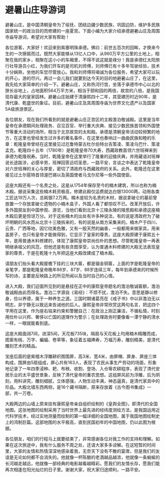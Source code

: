 # 避暑山庄导游词  
避暑山庄，是中国清朝皇帝为了绥抚、团结边疆少数民族，巩固边防，维护多民族国家统一的政治目的而修建的一座夏宫。下面小编为大家介绍承德避暑山庄及周围寺庙导游词，希望对大家有帮助！  

各位游客，大家好！欢迎来到紫塞明珠承德。佛曰：前世五百次的回眸，才换来今生的一次擦肩而过。既然大家能够从13亿人口中，从960万平方公里的土地上，相聚在我的家乡，相聚在这小小的车厢里，不得不说这就是缘分！我是承德红太阳旅行社导游员小红，为我们开车的是司机刘师傅，刘师傅已有十多年驾驶经验，技术十分娴熟，坐他的车您尽管放心。我和刘师傅将竭诚为各位服务，希望大家可以玩的开心，游的尽兴。再过一会儿我们就要到达今天的目的地避暑山庄了，在这里，我先给大家简单的介绍一下。避暑山庄，又称热河行宫，坐落于承德市中心以北的狭长谷地上，占地面积564万平方米，相当于颐和园的两倍，故宫的八倍，是我国现存最大的皇家园林。避暑山庄始建于清康熙四十二年，其营建历时近90年，是清代康、乾盛世的象征。目前，避暑山庄及其周围寺庙为世界文化遗产以及国家5A级旅游景区。  

各位朋友，现在我们所看到的就是避暑山庄正宫区的主殿澹泊敬诚殿。这里是当年皇帝在承德期间处理政务、召见百官、举行重大庆典、接见少数民族首领和外国使节等重大活动的场所，相当于北京故宫的太和殿。承德是清朝皇帝活动较频繁的地方，在这里也曾经发生过许多的著名事件，在这里也奏响过一曲曲民族和睦的乐章：乾隆皇帝曾经在这里接见过厄鲁特蒙古杜尔伯特台吉策凌、策凌乌巴什、策凌孟克。乾隆四十五年（1780年）是乾隆皇帝70大寿，西藏政教首领六世班禅来到承德为乾隆祝寿。当时，乾隆皇帝在这里举行了隆重的迎接庆典，并用藏语对班禅说长途跋涉，必感辛劳，班禅回答远叨圣恩，一路平安，言谈之中表达了乾隆皇帝对六世班禅的关心与厚爱，密切了清政府与西藏政府的关系。此外，乾隆还在这里接见过土尔扈特首领渥巴锡以及英国使者马戈尔尼等一些外国使臣。  

这座大殿还有一个名贵之处，这是从1754年保存至今的楠木建筑，所以也称为楠木殿。据说采集这些楠木耗资极高，修建此殿仅运费就达白银13000两，动用各类工匠达19万人次，总耗银7.2万两。楠木是较为名贵的木材，据说拿破仑的墓前曾放置一个存放拿破仑遗物的小楠木盒子，外国人看了都惊叹不已。改革开放后，许多外国朋友到中国参观、游览，当他们看到北京十三陵永陵的陵思殿和承德这座楠木殿后更是惊讶万分。对于这些楠木的出处有许多种说法，有的说是清政府为了破坏明朝的风水而从北京十三陵拆来的，有的说是从南方采集来的。楠木产于四川、云贵、广西等地，因它纹美色雅，又有一股天然的幽香，一般都用来做家具，用来盖房子，也只有皇帝才能做得到，它显示了皇家的尊贵。这座大殿原建于康熙五十年，是用普通木料修建的，体现了康熙皇帝崇尚俭朴的思想。尽管乾隆皇帝一再表明继承祖父的风范，但他还是有些贪图享受，认为普通木料修建的大殿无法表现皇家的尊贵，于是在乾隆十九年把这座大殿改建成了楠木殿。  

请朋友们抬头看大殿屋檐下挂的三块大匾，都是镏金铜匾，上面的字是乾隆皇帝的亲笔字，那是乾隆皇帝晚年86岁、87岁、88岁连续三年，每年到承德来的时候所写的诗，主要是反映路上的所见所闻以及当时自己的心情。  

进入大殿，我们迎面所见到的是悬挂在正中的康熙皇帝题名的澹泊敬诚匾额，澹泊敬诚殿由此而得名。澹泊二字源自《易经》：不烦不扰，澹泊不失。意思是静以修身，俭以养德，属于一种养生之道。三国时期诸葛亮在《戒子书》中以非澹泊无以明志，非宁静无以致远来告诫他的后人。康熙皇帝非常欣赏这两句名言，把这四个字用在这里，作为座右铭来约束和警醒自己：在政治上刚正廉洁，不循私情，时刻用俭朴以兴邦、奢侈以亡国的道理作为警示；在处理政务时要像看一潭宁静的清水一样，一眼就能看到底。  

这座大殿面阔7间，进深5间，天花板735块，隔扇与天花板上均用楠木精雕而成，图案有桃、万字、蝙蝠、卷草等，象征着五福捧寿，万福万寿，雕刻精美，是清代雕刻艺术的精品。  

宝座后面的是紫檀木浮雕耕织图围屏，高3米、宽4米，由屏帽、屏身、屏座三体构成，围屏由5扇组成，屏心共有163人，表现了农民从事生产劳动的场面，形象地记录了一年四季浸种、耙、布秧、收割、登场、入仓等农耕程序，表现了清代安居乐业的太平盛世景象，反映了清代皇帝的重农思想。这组屏风前为浮雕，后为阴刻，用料讲究，雕刻细腻，立体感强，人物生动丰满，神态逼真，是清代家具中的珍品。大殿北墙东西两侧，是16个藏书隔断，原来存放着《古今图书集成》一部，共一万卷。  

大殿两边的山墙上原来挂有康熙皇帝亲自组织绘制的《皇舆全图》，即清代的全国地图。这张地图的绘制采用了当时世界上最先进的经纬度测绘方法，是我国运用近代科学技术，经过实地测量而绘制的第一幅详细的全国地图，属于我国地图绘制史上的鸿制巨篇。这部地图的水平极高，直到民国初年的中国地图，仍以此图为根据。  

各位朋友，咱们的行程马上就要结束了，非常感谢各位对我工作的支持和理解。如果在这次旅途中，我有什么服务不周之处，还请大家多多谅解。在这短暂的时间里，大家的友情和热情深深地感染着我，无奈天下没有不散的宴席，但是我们的友谊是无论如何都不会消失的。他就像一杯陈酿的老酒越品越浓，他就像一条蜿蜒的长河越走越远，他就像一部经典的电影越看越精彩。愿我们的友情长存，愿我们能再次相逢在阳光灿烂的日子里。谢谢大家，祝大家归途顺利，一路平安。  

